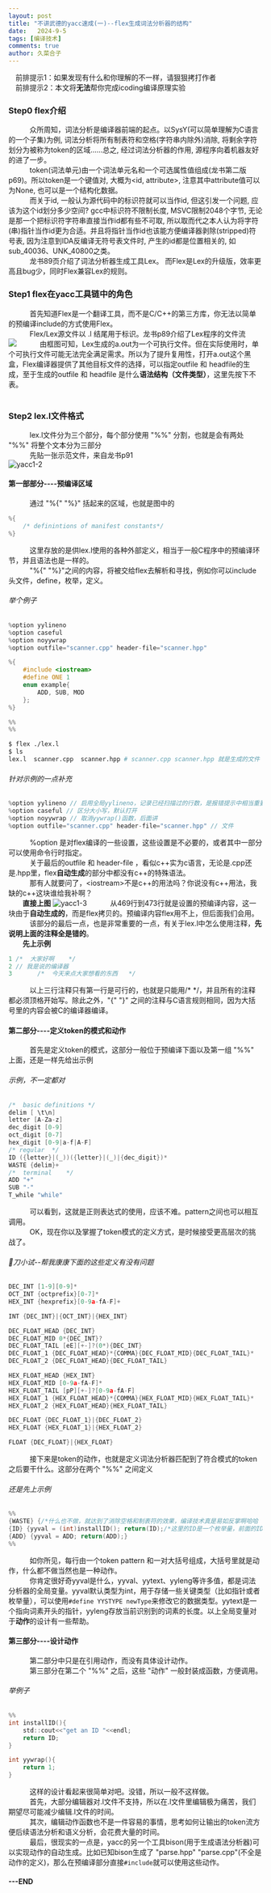 ```yaml
---
layout: post
title: "不讲武德的yacc速成(一)--flex生成词法分析器的结构"
date:   2024-9-5
tags: [编译技术]
comments: true
author: 久菜合子
---
```



&emsp;前排提示1：如果发现有什么和你理解的不一样，请狠狠拷打作者<br>
&emsp;前排提示2：本文将**无法**帮你完成icoding编译原理实验<br>
### Step0 flex介绍
&emsp;&emsp;&emsp;众所周知，词法分析是编译器前端的起点。以SysY(可以简单理解为C语言的一个子集)为例, 词法分析将所有制表符和空格(字符串内除外)消除, 将剩余字符划分为被称为token的区域......总之, 经过词法分析器的作用, 源程序向着机器友好的进了一步。<br>
&emsp;&emsp;&emsp;token(词法单元)由一个词法单元名和一个可选属性值组成(龙书第二版p69)。所以token是一个键值对, 大概为\<id, attribute\>, 注意其中attribute值可以为None, 也可以是一个结构化数据。<br>
&emsp;&emsp;&emsp;而关于id, 一般认为源代码中的标识符就可以当作id, 但这引发一个问题, 应该为这个id划分多少空间? gcc中标识符不限制长度, MSVC限制2048个字节, 无论是那一个把标识符字符串直接当作id都有些不可取, 所以取而代之本人认为将字符(串)指针当作id更为合适。并且将指针当作id也该能方便编译器剥除(stripped)符号表, 因为注意到IDA反编译无符号表文件时, 产生的id都是位置相关的, 如sub_40036、UNK_40800之类。<br>
&emsp;&emsp;&emsp;龙书89页介绍了词法分析器生成工具Lex。 而Flex是Lex的升级版，效率更高且bug少，同时Flex兼容Lex的规则。<br>
### Step1 flex在yacc工具链中的角色
&emsp;&emsp;&emsp;首先知道Flex是一个翻译工具，而不是C/C++的第三方库，你无法以简单的预编译include的方式使用Flex。<br>
&emsp;&emsp;&emsp;Flex/Lex源文件以 .l 结尾用于标识。龙书p89介绍了Lex程序的文件流<br>
![](https://www.helloimg.com/i/2024/09/07/66dba6da11312.png)
&emsp;&emsp;&emsp;由框图可知，Lex生成的a.out为一个可执行文件。但在实际使用时，单个可执行文件可能无法完全满足需求。所以为了提升复用性，打开a.out这个黑盒，Flex编译器提供了其他目标文件的选择，可以指定outfile 和 headfile的生成，至于生成的outfile 和 headfile 是什么**语法结构（文件类型）**，这里先按下不表。<br>
&emsp;&emsp;&emsp;
### Step2 lex.l文件格式
&emsp;&emsp;&emsp;lex.l文件分为三个部分，每个部分使用 "%%" 分割，也就是会有两处 "%%" 将整个文本分为三部分<br>
&emsp;&emsp;&emsp;先贴一张示范文件，来自龙书p91<br>
![yacc1-2](https://www.helloimg.com/i/2024/09/07/66dba9d3c0fd5.png)
#### 第一部部分----预编译区域
&emsp;&emsp;&emsp;通过 "%{" "%}" 括起来的区域，也就是图中的<br>
```c
%{
    /* definintions of manifest constants*/
%}
```
&emsp;&emsp;&emsp;这里存放的是供lex.l使用的各种外部定义，相当于一般C程序中的预编译环节，并且语法也是一样的。<br>
&emsp;&emsp;&emsp;"%{"  "%}"之间的内容，将被交给flex去解析和寻找，例如你可以include头文件，define，枚举，定义。<br>
###### 举个例子
```c
%option yylineno
%option caseful
%option noyywrap
%option outfile="scanner.cpp" header-file="scanner.hpp"

%{
    #include <iostream>
    #define ONE 1
    enum example{
        ADD, SUB, MOD
    };
%}

%%
%%
```
```sh
$ flex ./lex.l
$ ls
lex.l  scanner.cpp  scanner.hpp # scanner.cpp scanner.hpp 就是生成的文件
```
###### 针对示例的一点补充
```c
%option yylineno // 启用全局yylineno，记录已经扫描过的行数，是报错提示中相当重要的一部分
%option caseful // 区分大小写，默认打开
%option noyywrap // 取消yywrap()函数，后面讲
%option outfile="scanner.cpp" header-file="scanner.hpp" // 文件
```
&emsp;&emsp;&emsp;%option 是对flex编译的一些设置，这些设置是不必要的，或者其中一部分可以使用命令行时指定。<br>
&emsp;&emsp;&emsp;关于最后的outfile 和 header-file ，看似c++实为c语言，无论是.cpp还是.hpp里，flex**自动生成**的部分中都没有c++的特殊语法。<br>
&emsp;&emsp;&emsp;那有人就要问了，\<iostream\>不是c++的用法吗？你说没有c++用法，我缺的c++这块谁给我补啊？<br>
&emsp;&emsp;**直接上图**
![yacc1-3](https://www.helloimg.com/i/2024/09/07/66dbb18d8253c.png)
&emsp;&emsp;&emsp;从469行到473行就是设置的预编译内容，这一块由于**自动生成的**，而是flex拷贝的。预编译内容flex用不上，但后面我们会用。<br>
&emsp;&emsp;&emsp;该部分的最后一点，也是非常重要的一点，有关于lex.l中怎么使用注释，**先说明上面的注释全是错的**。<br>
&emsp;&emsp;**先上示例**
```c
1 /*  大家好啊    */    
2 // 我是说的编译器     
3       /*  今天来点大家想看的东西   */
```
&emsp;&emsp;&emsp;以上三行注释只有第一行是可行的，也就是只能用/*  */，并且所有的注释都必须顶格开始写。除此之外，"{" "}" 之间的注释与C语言规则相同，因为大括号里的内容会被C的编译器编译。<br>
#### 第二部分----定义token的模式和动作
&emsp;&emsp;&emsp;首先是定义token的模式，这部分一般位于预编译下面以及第一组 "%%" 上面，还是一样先给出示例<br>
###### 示例，不一定都对
```c
/*  basic definitions */
delim [ \t\n]
letter [A-Za-z]
dec_digit [0-9]
oct_digit [0-7]
hex_digit [0-9|a-f|A-F]
/* regular  */
ID ({letter}|(_))({letter}|(_)|{dec_digit})*
WASTE {delim}+
/*  terminal    */
ADD "+"
SUB "-"
T_while "while"
``` 
&emsp;&emsp;&emsp;可以看到，这就是正则表达式的使用，应该不难。pattern之间也可以相互调用。<br>
&emsp;&emsp;&emsp;OK，现在你以及掌握了token模式的定义方式，是时候接受更高层次的挑战了。<br>
###### 🐂刀小试--帮我康康下面的这些定义有没有问题
```c
DEC_INT [1-9][0-9]*
OCT_INT {octprefix}[0-7]*
HEX_INT {hexprefix}[0-9a-fA-F]+

INT {DEC_INT}|{OCT_INT}|{HEX_INT}

DEC_FLOAT_HEAD {DEC_INT}
DEC_FLOAT_MID 0*{DEC_INT}?
DEC_FLOAT_TAIL [eE][+-]?(0*){DEC_INT}
DEC_FLOAT_1 {DEC_FLOAT_HEAD}*{COMMA}{DEC_FLOAT_MID}{DEC_FLOAT_TAIL}* 
DEC_FLOAT_2 {DEC_FLOAT_HEAD}{DEC_FLOAT_TAIL}

HEX_FLOAT_HEAD {HEX_INT}
HEX_FLOAT_MID [0-9a-fA-F]*
HEX_FLOAT_TAIL [pP][+-]?[0-9a-fA-F]
HEX_FLOAT_1 {HEX_FLOAT_HEAD}*{COMMA}{HEX_FLOAT_MID}{HEX_FLOAT_TAIL}*
HEX_FLOAT_2 {HEX_FLOAT_HEAD}{HEX_FLOAT_TAIL}

DEC_FLOAT {DEC_FLOAT_1}|{DEC_FLOAT_2}
HEX_FLOAT {HEX_FLOAT_1}|{HEX_FLOAT_2}

FLOAT {DEC_FLOAT}|{HEX_FLOAT}
```
&emsp;&emsp;&emsp;接下来是token的动作，也就是定义词法分析器匹配到了符合模式的token之后要干什么。这部分在两个 "%%" 之间定义<br>
###### 还是先上示例
```c
%%
{WASTE} {/*什么也不做，就达到了消除空格和制表符的效果，编译技术真是易如反掌啊哈哈（不是*/}
{ID} {yyval = (int)installID(); return(ID);/*这里的ID是一个枚举量，前面的ID是pattern*/}
{ADD} {yyval = ADD; return(ADD);}
%%
```
&emsp;&emsp;&emsp;如你所见，每行由一个token pattern 和一对大括号组成，大括号里就是动作，什么都不做当然也是一种动作。<br>
&emsp;&emsp;&emsp;你肯定很好奇yyval是什么，yyval、yytext、yyleng等许多值，都是词法分析器的全局变量。yyval默认类型为int，用于存储一些关键类型（比如指针或者枚举量），可以使用```#define YYSTYPE newType```来修改它的数据类型。yytext是一个指向词素开头的指针，yyleng存放当前识别到的词素的长度。以上全局变量对于**动作**的设计有一些帮助。<br>

#### 第三部分----设计动作
&emsp;&emsp;&emsp;第二部分中只是在引用动作，而没有具体设计动作。<br>
&emsp;&emsp;&emsp;第三部分在第二个 "%%" 之后，这些 "动作" 一般封装成函数，方便调用。<br>
###### 举例子
```c
%%
int installID(){
    std::cout<<"get an ID "<<endl;
    return ID;
}

int yywrap(){
    return 1;
}
```
&emsp;&emsp;&emsp;这样的设计看起来很简单对吧。没错，所以一般不这样做。<br>
&emsp;&emsp;&emsp;首先，大部分编辑器对.l文件不支持，所以在.l文件里编辑极为痛苦，我们期望尽可能减少编辑.l文件的时间。<br>
&emsp;&emsp;&emsp;其次，编辑动作函数也不是一件容易的事情，思考如何让输出的token流方便后续语法分析和语义分析，会花费大量的时间。<br>
&emsp;&emsp;&emsp;最后，很现实的一点是，yacc的另一个工具bison(用于生成语法分析器)可以实现动作的自动生成。比如已知bison生成了 "parse.hpp" "parse.cpp"(不全是动作的定义)，那么在预编译部分直接```#include```就可以使用这些动作。<br>

#### ---END
